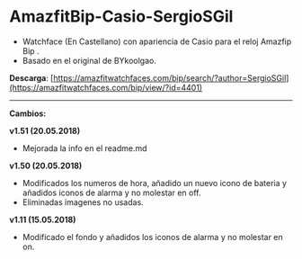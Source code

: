 # AmazfitBip-Casio-SergioSGil

 - Watchface (En Castellano) con apariencia de Casio para el reloj
   Amazfip Bip .
 - Basado en el original de BYkoolgao.

**Descarga**: [https://amazfitwatchfaces.com/bip/search/?author=SergioSGil](https://amazfitwatchfaces.com/bip/view/?id=4401)

----------
**Cambios:**

**v1.51 (20.05.2018)** 
- Mejorada la info en el readme.md

**v1.50 (20.05.2018)** 
- Modificados los numeros de hora, añadido un nuevo icono de bateria y añadidos iconos de alarma y no molestar en off. 
- Eliminadas imagenes no usadas.

**v1.11 (15.05.2018)** 
- Modificado el fondo y añadidos los iconos de alarma y no molestar en on.